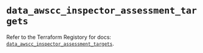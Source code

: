 # `data_awscc_inspector_assessment_targets`

Refer to the Terraform Registory for docs: [`data_awscc_inspector_assessment_targets`](https://registry.terraform.io/providers/hashicorp/awscc/0.70.0/docs/data-sources/inspector_assessment_targets).
